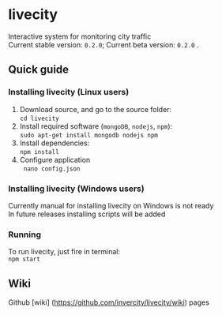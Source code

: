 # livecity  
Interactive system for monitoring city traffic  
Current stable version: ```0.2.0```;
Current beta version: ```0.2.0```  .

## Quick guide
### Installing livecity (Linux users)

1. Download source, and go to the source folder:  
```cd livecity```
2. Install required software (```mongoDB```, ```nodejs```, ```npm```):  
```sudo apt-get install mongodb nodejs npm```
3. Install dependencies:  
```npm install```
4. Configure application  
``` nano config.json```

### Installing livecity (Windows users)

Currently manual for installing livecity on Windows is not ready  
In future releases installing scripts will be added

### Running

To run livecity, just fire in terminal:  
```npm start```  

## Wiki

Github [wiki] (https://github.com/invercity/livecity/wiki) pages





